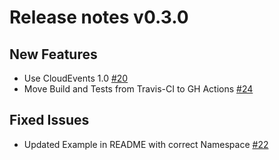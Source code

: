 # Release notes v0.3.0

## New Features

- Use CloudEvents 1.0 [#20](https://github.com/keptn-contrib/unleash-service/issues/20)
- Move Build and Tests from Travis-CI to GH Actions [#24](https://github.com/keptn-contrib/unleash-service/issues/24)

## Fixed Issues

- Updated Example in README with correct Namespace [#22](https://github.com/keptn-contrib/unleash-service/pull/22)
